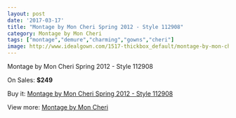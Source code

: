 ```yaml
---
layout: post
date: '2017-03-17'
title: "Montage by Mon Cheri Spring 2012 - Style 112908"
category: Montage by Mon Cheri
tags: ["montage","demure","charming","gowns","cheri"]
image: http://www.idealgown.com/1517-thickbox_default/montage-by-mon-cheri-spring-2012-style-112908.jpg
---
```

Montage by Mon Cheri Spring 2012 - Style 112908

On Sales: **$249**
<a href="https://www.idealgown.com/en/montage-by-mon-cheri/696-montage-by-mon-cheri-spring-2012-style-112908.html"><amp-img layout="responsive" width="600" height="600" src="//www.idealgown.com/1517-thickbox_default/montage-by-mon-cheri-spring-2012-style-112908.jpg" alt="Montage by Mon Cheri Spring 2012 - Style 112908 0" /></a>
<a href="https://www.idealgown.com/en/montage-by-mon-cheri/696-montage-by-mon-cheri-spring-2012-style-112908.html"><amp-img layout="responsive" width="600" height="600" src="//www.idealgown.com/1518-thickbox_default/montage-by-mon-cheri-spring-2012-style-112908.jpg" alt="Montage by Mon Cheri Spring 2012 - Style 112908 1" /></a>

Buy it: [Montage by Mon Cheri Spring 2012 - Style 112908](https://www.idealgown.com/en/montage-by-mon-cheri/696-montage-by-mon-cheri-spring-2012-style-112908.html "Montage by Mon Cheri Spring 2012 - Style 112908")

View more: [Montage by Mon Cheri](https://www.idealgown.com/en/9-montage-by-mon-cheri "Montage by Mon Cheri")